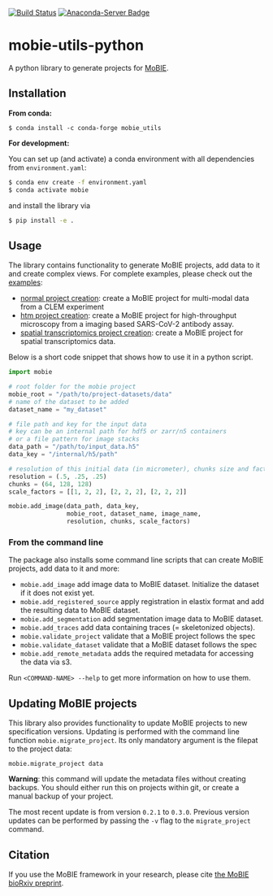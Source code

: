 [![Build Status](https://github.com/mobie/mobie-utils-python/workflows/build_and_test/badge.svg)](https://github.com/mobie/mobie-utils-python/actions)
[![Anaconda-Server Badge](https://anaconda.org/conda-forge/mobie_utils/badges/version.svg)](https://anaconda.org/conda-forge/mobie_utils)

# mobie-utils-python

A python library to generate projects for [MoBIE](https://github.com/mobie-org/mobie).


## Installation

**From conda:**

```
$ conda install -c conda-forge mobie_utils
```

**For development:**

You can set up (and activate) a conda environment with all dependencies from `environment.yaml`:
```sh
$ conda env create -f environment.yaml
$ conda activate mobie
```
and  install the library via
```sh
$ pip install -e .
```

## Usage

The library contains functionality to generate MoBIE projects, add data to it and create complex views.
For complete examples, please check out the [examples](https://github.com/mobie/mobie-utils-python/blob/master/examples):
- [normal project creation](https://github.com/mobie/mobie-utils-python/blob/master/examples/create_mobie_project.ipynb): create a MoBIE project for multi-modal data from a CLEM experiment
- [htm project creation](https://github.com/mobie/mobie-utils-python/blob/master/examples/create_mobie_htm_project.ipynb): create a MoBIE project for high-throughput microscopy from a imaging based SARS-CoV-2 antibody assay.
- [spatial transcriptomics project creation](https://github.com/mobie/mobie-utils-python/blob/master/examples/create_spatial_transcriptomics_project.ipynb): create a MoBIE project for spatial transcriptomics data.

Below is a short code snippet that shows how to use it in a python script.

```python
import mobie

# root folder for the mobie project
mobie_root = "/path/to/project-datasets/data"
# name of the dataset to be added
dataset_name = "my_dataset"

# file path and key for the input data
# key can be an internal path for hdf5 or zarr/n5 containers
# or a file pattern for image stacks
data_path = "/path/to/input_data.h5"
data_key = "/internal/h5/path"

# resolution of this initial data (in micrometer), chunks size and factors for downscaling
resolution = (.5, .25, .25)
chunks = (64, 128, 128)
scale_factors = [[1, 2, 2], [2, 2, 2], [2, 2, 2]]

mobie.add_image(data_path, data_key,
                mobie_root, dataset_name, image_name,
                resolution, chunks, scale_factors)

```

### From the command line

The package also installs some command line scripts that can create MoBIE projects, add data to it and more:
- `mobie.add_image` add image data to MoBIE dataset. Initialize the dataset if it does not exist yet.
- `mobie.add_registered_source` apply registration in elastix format and add the resulting data to MoBIE dataset.
- `mobie.add_segmentation` add segmentation image data to MoBIE dataset.
- `mobie.add_traces` add data containing traces (= skeletonized objects).
- `mobie.validate_project` validate that a MoBIE project follows the spec
- `mobie.validate_dataset` validate that a MoBIE dataset follows the spec
- `mobie.add_remote_metadata` adds the required metadata for accessing the data via s3.

Run `<COMMAND-NAME> --help` to get more information on how to use them.

## Updating MoBIE projects

This library also provides functionality to update MoBIE projects to new specification versions. Updating is performed with the command line function `mobie.migrate_project`. Its only mandatory argument is the filepat to the project data:
```
mobie.migrate_project data
```
**Warning**: this command will update the metadata files without creating backups. You should either run this on projects within git, or create a manual backup of your project.

The most recent update is from version `0.2.1` to `0.3.0`. Previous version updates can be performed by passing the `-v` flag to the `migrate_project` command.

## Citation

If you use the MoBIE framework in your research, please cite [the MoBIE bioRxiv preprint](https://www.biorxiv.org/content/10.1101/2022.05.27.493763v1).
